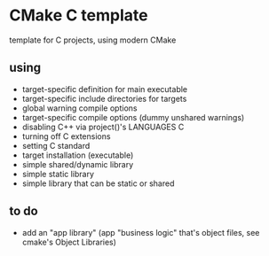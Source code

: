 # CMake C template

template for C projects, using modern CMake

## using

- target-specific definition for main executable
- target-specific include directories for targets
- global warning compile options
- target-specific compile options (dummy unshared warnings)
- disabling C++ via project()'s LANGUAGES C
- turning off C extensions
- setting C standard
- target installation (executable)
- simple shared/dynamic library
- simple static library
- simple library that can be static or shared

## to do

- add an "app library" (app "business logic" that's object files, see cmake's Object Libraries)
